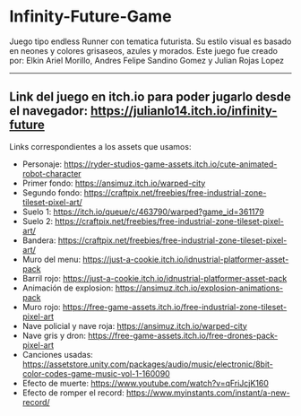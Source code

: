 # Infinity-Future-Game
 Juego tipo endless Runner con tematica futurista. Su estilo visual es basado en neones y colores grisaseos, azules y morados.
 Este juego fue creado por: Elkin Ariel Morillo, Andres Felipe Sandino Gomez y Julian Rojas Lopez
 
 ----------------------------------------------------------------------
 Link del juego en itch.io para poder jugarlo desde el navegador:
 https://julianlo14.itch.io/infinity-future
 ----------------------------------------------------------------------
 
 Links correspondientes a los assets que usamos:
 - Personaje: https://ryder-studios-game-assets.itch.io/cute-animated-robot-character
 - Primer fondo:  https://ansimuz.itch.io/warped-city
 - Segundo fondo: https://craftpix.net/freebies/free-industrial-zone-tileset-pixel-art/
 - Suelo 1: https://itch.io/queue/c/463790/warped?game_id=361179
 - Suelo 2:  https://craftpix.net/freebies/free-industrial-zone-tileset-pixel-art/
 - Bandera: https://craftpix.net/freebies/free-industrial-zone-tileset-pixel-art/
 - Muro del menu: https://just-a-cookie.itch.io/idnustrial-platformer-asset-pack
 - Barril rojo: https://just-a-cookie.itch.io/idnustrial-platformer-asset-pack
 - Animación de explosion: https://ansimuz.itch.io/explosion-animations-pack
 - Muro rojo: https://free-game-assets.itch.io/free-industrial-zone-tileset-pixel-art
 - Nave policial y nave roja: https://ansimuz.itch.io/warped-city
 - Nave gris y dron: https://free-game-assets.itch.io/free-drones-pack-pixel-art
 - Canciones usadas: https://assetstore.unity.com/packages/audio/music/electronic/8bit-color-codes-game-music-vol-1-160090
 - Efecto de muerte: https://www.youtube.com/watch?v=qFriJcjK160
 - Efecto de romper el record: https://www.myinstants.com/instant/a-new-record/
